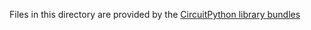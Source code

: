 Files in this directory are provided by the [CircuitPython library bundles](https://circuitpython.org/libraries)
